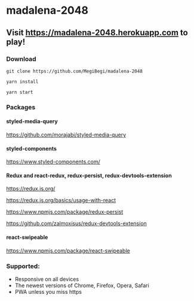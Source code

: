 # madalena-2048

## Visit https://madalena-2048.herokuapp.com to play!

### Download

```
git clone https://github.com/MegiBegi/madalena-2048
```

```
yarn install
```

```
yarn start
```

### Packages

#### styled-media-query

https://github.com/morajabi/styled-media-query

#### styled-components

https://www.styled-components.com/

#### Redux and react-redux, redux-persist, redux-devtools-extension

https://redux.js.org/

https://redux.js.org/basics/usage-with-react

https://www.npmjs.com/package/redux-persist

https://github.com/zalmoxisus/redux-devtools-extension

#### react-swipeable

https://www.npmjs.com/package/react-swipeable

### Supported:

- Responsive on all devices
- The newest versions of Chrome, Firefox, Opera, Safari
- PWA unless you miss https
